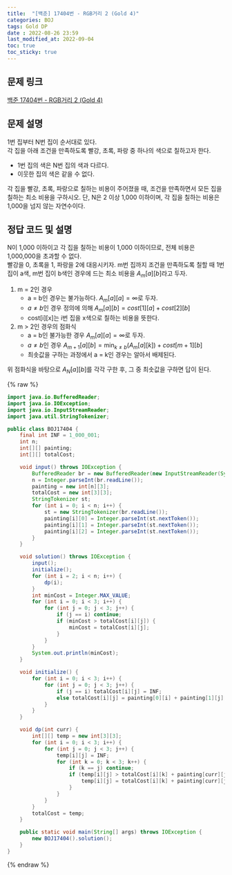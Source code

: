 ```yaml
---
title:  "[백준] 17404번 - RGB거리 2 (Gold 4)"
categories: BOJ
tags: Gold DP
date : 2022-08-26 23:59
last_modified_at: 2022-09-04
toc: true
toc_sticky: true
---
```


## 문제 링크

[백준 17404번 - RGB거리 2 (Gold 4)](https://www.acmicpc.net/problem/17404)

## 문제 설명

1번 집부터 N번 집이 순서대로 있다.  
각 집을 아래 조건을 만족하도록 빨강, 초록, 파랑 중 하나의 색으로 칠하고자 한다.

- 1번 집의 색은 N번 집의 색과 다르다.
- 이웃한 집의 색은 같을 수 없다.

각 집을 빨강, 초록, 파랑으로 칠하는 비용이 주어졌을 때, 조건을 만족하면서 모든 집을 칠하는 최소 비용을 구하시오. 단, N은 2 이상 1,000 이하이며, 각 집을 칠하는 비용은 1,000을 넘지 않는 자연수이다.

## 정답 코드 및 설명

N이 1,000 이하이고 각 집을 칠하는 비용이 1,000 이하이므로, 전체 비용은 1,000,000을 초과할 수 없다.  
빨강을 0, 초록을 1, 파랑을 2에 대응시키자. m번 집까지 조건을 만족하도록 칠할 때 1번 집이 a색, m번 집이 b색인 경우에 드는 최소 비용을 $A_{m}[a][b]$라고 두자.  

1. m = 2인 경우
   - a = b인 경우는 불가능하다. $A_{m}[a][a] = \infty$로 두자.
   - $a \neq b$인 경우 정의에 의해 $A_{m}[a][b] = cost[1][a] + cost[2][b]$
   - cost[i][x]는 i번 집을 x색으로 칠하는 비용을 뜻한다.
2. m > 2인 경우의 점화식
   - a = b인 불가능한 경우 $A_{m}[a][a] = \infty$로 두자.
   - $a \neq b$인 경우 $A_{m + 1}[a][b] = \mathrm{min}_{k \neq b}(A_m[a][k]) + cost[m + 1][b]$
   - 최솟값을 구하는 과정에서 a = k인 경우는 알아서 배제된다.

위 점화식을 바탕으로 $A_N[a][b]$를 각각 구한 후, 그 중 최솟값을 구하면 답이 된다.

{% raw %}

```java
import java.io.BufferedReader;
import java.io.IOException;
import java.io.InputStreamReader;
import java.util.StringTokenizer;

public class BOJ17404 {
    final int INF = 1_000_001;
    int n;
    int[][] painting;
    int[][] totalCost;

    void input() throws IOException {
        BufferedReader br = new BufferedReader(new InputStreamReader(System.in));
        n = Integer.parseInt(br.readLine());
        painting = new int[n][3];
        totalCost = new int[3][3];
        StringTokenizer st;
        for (int i = 0; i < n; i++) {
            st = new StringTokenizer(br.readLine());
            painting[i][0] = Integer.parseInt(st.nextToken());
            painting[i][1] = Integer.parseInt(st.nextToken());
            painting[i][2] = Integer.parseInt(st.nextToken());
        }
    }

    void solution() throws IOException {
        input();
        initialize();
        for (int i = 2; i < n; i++) {
            dp(i);
        }
        int minCost = Integer.MAX_VALUE;
        for (int i = 0; i < 3; i++) {
            for (int j = 0; j < 3; j++) {
                if (j == i) continue;
                if (minCost > totalCost[i][j]) {
                    minCost = totalCost[i][j];
                }
            }
        }
        System.out.println(minCost);
    }

    void initialize() {
        for (int i = 0; i < 3; i++) {
            for (int j = 0; j < 3; j++) {
                if (j == i) totalCost[i][j] = INF;
                else totalCost[i][j] = painting[0][i] + painting[1][j];
            }
        }
    }

    void dp(int curr) {
        int[][] temp = new int[3][3];
        for (int i = 0; i < 3; i++) {
            for (int j = 0; j < 3; j++) {
                temp[i][j] = INF;
                for (int k = 0; k < 3; k++) {
                    if (k == j) continue;
                    if (temp[i][j] > totalCost[i][k] + painting[curr][j]) {
                        temp[i][j] = totalCost[i][k] + painting[curr][j];
                    }
                }
            }
        }
        totalCost = temp;
    }

    public static void main(String[] args) throws IOException {
        new BOJ17404().solution();
    }
}

```

{% endraw %}
